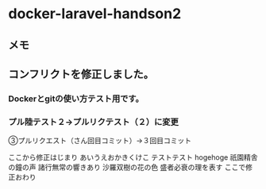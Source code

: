 # docker-laravel-handson2
## メモ
## コンフリクトを修正しました。

### Dockerとgitの使い方テスト用です。


### プル陸テスト２→プルリクテスト（２）に変更



③プルリクエスト（さん回目コミット）→３回目コミット

ここから修正はじまり
あいうえおかきくけこ
テストテスト
hogehoge
祇園精舎の鐘の声
諸行無常の響きあり
沙羅双樹の花の色
盛者必衰の理を表す
ここで修正おわり